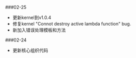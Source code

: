 ###02-25
* 更新kernel到v1.0.4
* 修复kernel "Connot destroy active lambda function" bug.
* 新加入错误处理模板和方法

###02-24
* 更新核心组织代码